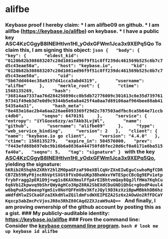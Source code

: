 # alifbe
### Keybase proof  I hereby claim:    * I am alifbe09 on github.   * I am alifbe (https://keybase.io/alifbe) on keybase.   * I have a public key ASC4KzCGgyB8INEIHtlvn1HI_yOdxGFWm1Jca3x9XEPq5Qo  To claim this, I am signing this object:  ```json {   "body": {     "key": {       "eldest_kid": "0120b82b308683207c20d1081ed96f9f51c8ff239dc461569b525c6b7c7d5c43eae50a",       "host": "keybase.io",       "kid": "0120b82b308683207c20d1081ed96f9f51c8ff239dc461569b525c6b7c7d5c43eae50a",       "uid": "5b67dd464ec38a9197d41cca3abd4319",       "username": "alifbe"     },     "merkle_root": {       "ctime": 1568135269,       "hash": "36814aa7337aa76d284250890cc0b5db72776009c301613c6e35d73976197341f49eb3d7e0d9c9344b5e6a8a425f4a0aa7d89106aaf964bee88ab415435a4a31",       "hash_meta": "8e483e16ac2b4a6aa226ae6093369f29d2c787503adfbc8ca5b64e71ccbc4db6",       "seqno": 6470191     },     "service": {       "entropy": "iYlGoox6zzy/asTAkb3LvjWl",       "name": "github",       "username": "alifbe09"     },     "type": "web_service_binding",     "version": 2   },   "client": {     "name": "keybase.io go client",     "version": "4.4.0"   },   "ctime": 1568135279,   "expire_in": 504576000,   "prev": "f443efd68b697ebc9b16b6a0836a444750fd8fec20d6cf0a0171e6ba515fa40a",   "seqno": 5,   "tag": "signature" } ```  with the key [ASC4KzCGgyB8INEIHtlvn1HI_yOdxGFWm1Jca3x9XEPq5Qo](https://keybase.io/alifbe), yielding the signature:  ``` hKRib2R5hqhkZXRhY2hlZMOpaGFzaF90eXBlCqNrZXnEIwEguCswhoMgfCDRCB7Zb59RyP8jncRhVptSXGt8fVxD6uUKp3BheWxvYWTESpcCBcQg9EPv1otpfrybFragg2pER1D9j+wg1s8KAXHmulFfpArEIBhtvmQay8QgJlfHWa7KqhCu6q6Vb1Zkpwvq9bShrQWyAgHCo3NpZ8RA2SbEXdCDuGNDiQhGc+g0odP4uul4w6bqPuA5u0eeopYgm5iv8NoYQFFmVBv3KfzJQyl9D3kzXziBpwMBbkhDB6hzaWdfdHlwZSCkaGFzaIKkdHlwZQildmFsdWXEIPEZA2Sz6x2AOwUo2RfFDCaYKqxcp3abZmcPcVjosJR8o3RhZ80CAqd2ZXJzaW9uAQ==  ```  And finally, I am proving ownership of the github account by posting this as a gist.  ### My publicly-auditable identity:  https://keybase.io/alifbe  ### From the command line:  Consider the [keybase command line program](https://keybase.io/download).  ```bash # look me up keybase id alifbe ```
